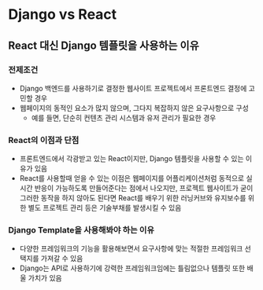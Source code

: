 # Django vs React

## React 대신 Django 템플릿을 사용하는 이유

### 전제조건

- Django 백엔드를 사용하기로 결정한 웹사이트 프로젝트에서 프론트엔드 결정에 고민할 경우
- 웹페이지의 동적인 요소가 많지 않으며, 그다지 복잡하지 않은 요구사항으로 구성
  - 예를 들면, 단순히 컨텐츠 관리 시스템과 유저 관리가 필요한 경우

### React의 이점과 단점

- 프론트엔드에서 각광받고 있는 React이지만, Django 템플릿을 사용할 수 있는 이유가 있음
- React를 사용할때 얻을 수 있는 이점은 웹페이지를 어플리케이션처럼 동적으로 실시간 반응이 가능하도록 만들어준다는 점에서 나오지만, 프로젝트 웹사이트가 굳이 그러한 동작을 하지 않아도 된다면 React를 배우기 위한 러닝커브와 유지보수를 위한 별도 프로젝트 관리 등은 기술부채를 발생시킬 수 있음

### Django Template을 사용해봐야 하는 이유

- 다양한 프레임워크의 기능을 활용해보면서 요구사항에 맞는 적절한 프레임워크 선택지를 가져갈 수 있음
- Django는 API로 사용하기에 강력한 프레임워크임에는 틀림없으나 템플릿 또한 배울 가치가 있음
